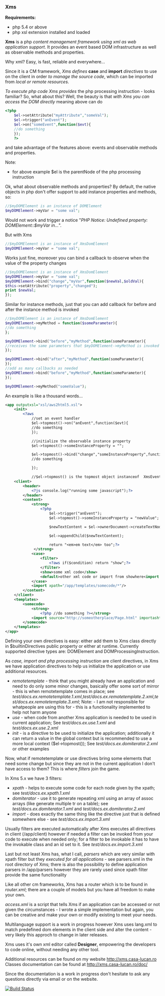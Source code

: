 ### Xms

**Requirements:**
- php 5.4 or above
- php xsl extension installed and loaded

**Xms** is a php *content management framework using xml as web application support*. It provides an event based DOM infrastructure as well as observable methods and properties.

Why xml? Easy, is fast, reliable and everywhere...

Since it is a CM framework, *Xms defines* **case** and **import** *directives* to use on the client in order *to manage the source code*, which can be imported from *local or remote resources*.

*To execute php code Xms provides* the php processing instruction *<?php myFunction();?>* - looks familiar? So, what about this?
Well, the beauty is that *with Xms you can access the DOM directly* meaning above can do 
```php
<?php
	$el->setAttribute("myAttribute","someVal");
	$el->trigger("anEvent");
	$el->on("someEvent",function($evt){
	//do something
	});
	?> 
```
and take advantage of the features above: events and observable methods and properties.

Note:
- for above example $el is the parentNode of the php processing instruction

Ok, what about observable methods and properties? By default, the native objects in php don't offer support to add instance properties and methods, so:
```php
//$myDOMElement is an instance of DOMElement
$myDOMElement->myVar = "some val";
```
Would not work and trigger a notice "*PHP Notice:  Undefined property: DOMElement::$myVar in...*".

But with Xms
```php
//$myDOMElement is an instance of XmsDomElement
$myDOMElement->myVar = "some val";
```
Works just fine, moreover you can bind a callback to observe when the value of the property changes
```php
//$myDOMElement is an instance of XmsDomElement
$myDOMElement->myVar = "some val";
$myDOMElement->bind("change","myVar",function($newVal,$oldVal){
$this->setAttribute("property","changed");
print $newVal;
});
```

Similar for instance methods, just that you can add callback for before and after the instance method is invoked
```php
//$myDOMElement is an instance of XmsDomElement
$myDOMElement->myMethod = function($someParameter){
//do something
};

$myDOMElement->bind("before","myMethod",function(someParameter){
//receives the same parameters that $myDOMElement->myMethod is invoked with
});

$myDOMElement->bind("after","myMethod",function(someParameter){
});
//add as many callbacks as needed
$myDOMElement->bind("before","myMethod",function(someParameter){
});

$myDOMElement->myMethod("someValue");
```

An example is like a thousand words…
```xml
<app outputxsl="xsl/aws2html5.xsl">
    <init>
        <?aws 
            //set an event handler
            $el->topmost()->on("anEvent",function($evt){
            //do something
            });

            //initialize the observable instance property
            $el->topmost()->someInstanceProperty = "";

            $el->topmost()->bind("change","someInstanceProperty",function(){
            //do something

            });

            //$el->topmost() is the topmost object instanceof  XmsEventHandler - in this case is an instance of Xms class which is the web app engine?></init>
    <client>
        <header>
			<?js console.log("running some javascript");?>
		</header>
        <content>
            <strong>
                <?php 
                    $el->trigger("anEvent");
                    $el->topmost()->someInstanceProperty = "newValue";

                    $newTextContent = $el->ownerDocument->createTextNode("new content of strong element");

                    $el->appendChild($newTextContent);

                    return "<em>em text</em> too";?>
             </strong>
            <case>
                <filter>
                    <?aws if($condition) return "show";?>
                </filter>
                <show>some xml code</show>
                <default>other xml code or import from showhere<import source="http://some/place/page.html" importashtml="" xpath="//div[@id='myid']"/></default>
            </case>
            <import xpath="/app/templates/somecode/*"/>
        </content>
    </client>
    <templates>
        <somecode>
            <strong>
                <?php //do something ?></strong>
            <import source="http://someotherplace/Page.html" importashtml="" xpath="//table[1]"/>
        </somecode>
    </templates>
</app>
```

Defining your own directives is easy: either add them to Xms class directly in $builtinDirectives public property or either at runtime. Currently supported directive types are: DOMElement and DOMProcessingInstruction. 

As *case, import and php processing instruction* are client directives, in Xms we have application directives to help us initialize the application or use additional resources.
- *remotetemplate* - think that you might already have an application and need to do only some minor changes, basically offer some sort of mirror - this is when remotetemplate comes in place; see *test/docs.ex.remotetemplate.1.xml*,*test/docs.ex.remotetemplate.2.xml*,*test/docs.ex.remotetemplate.3.xml*; Note: - I am not responsible for whatpeople are using this for - this is a functionality implemented to help not harm anyone
- *use* - when code from another Xms application is needed to be used in current application; See *test/docs.ex.use.1.xml* and *test/docs.ex.use.2.xml*
- *init* - is a directive to be used to initialize the application; additionally it can return a value in the global context but is recommended to use a more local context ($el->topmost()); See *test/docs.ex.domiterator.2.xml* or other examples

Now, what if remotetemplate or use directives bring some elements that need some change but since they are not in the current application I don't have access to them? This is where *filters* join the game.

In Xms 5.x we have 3 filters:
- *xpath* - helps to execute some code for each node given by the xpath; see *test/docs.ex.xpath.1.xml*
- *domiterator* - use it to generate repeating xml using an array of assoc arrays (like generate multiple tr on a table); see *test/docs.ex.domiterator.1.xml* and *test/docs.ex.domiterator.2.xml*
- *import* - does exactly the same thing like the directive just that is defined somewhere else - see *test/docs.ex.import.3.xml*

Usually filters are executed automatically after Xms executes all directives in client (/app/client) however if needed a filter can be invoked from your code to execute when needed only; for a filter to be invokable it has to have the invokable class and an id set to it. See *test/docs.ex.import.3.xml* 

Last but not least Xms has, what I call, *parsers* which are very similar with xpath filter but they *executed for all applications* - see parsers.xml in the root directory of Xms; there is also the possibility to define application parsers in /app/parsers however they are rarely used since xpath filter provide the same functionality

Like all other cm frameworks, Xms has a router which is to be found in *router.xml*; there are a couple of models but you have all freedom to make your own.

*access.xml* is a script that tells Xms if an application can be accessed or not given the circumstances - I wrote a simple implementation but again, you can be creative and make your own or modify existing to meet your needs.

Multilanguage support is a work in progress however Xms uses lang.xml to match predefined dom elements in the client side and alter the content - very likely this approch to change in later releases.

Xms uses it's own xml editor called **Designer**, empowering the developers to code online, without needing any other tool.

Additional resources can be found on my website http://xms.casa-lucan.ro
Classes documentation can be found at http://xms.casa-lucan.ro/doc/

Since the documentation is a work in progress don't hesitate to ask any questions directly via email or on the website. 

[![Build Status](https://travis-ci.com/mekanixms/xms.svg?branch=master)](https://travis-ci.com/mekanixms/xms)
